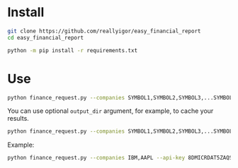 # Install

```bash
git clone https://github.com/reallyigor/easy_financial_report
cd easy_financial_report
```

```bash
python -m pip install -r requirements.txt
```

# Use

```bash
python finance_request.py --companies SYMBOL1,SYMBOL2,SYMBOL3,...SYMBOLN --api-key YOUR_API_KEY
```

You can use optional `output_dir` argument, for example, to cache your results.

```bash
python finance_request.py --companies SYMBOL1,SYMBOL2,SYMBOL3,...SYMBOLN --api-key YOUR_API_KEY --output_dir ./cool_companies
```

Example:

```bash
python finance_request.py --companies IBM,AAPL --api-key 8DMICRDAT5ZAQSUZ
```

